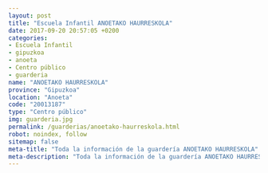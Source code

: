 ```yaml
---
layout: post
title: "Escuela Infantil ANOETAKO HAURRESKOLA"
date: 2017-09-20 20:57:05 +0200
categories:
- Escuela Infantil
- gipuzkoa
- anoeta
- Centro público
- guarderia
name: "ANOETAKO HAURRESKOLA"
province: "Gipuzkoa"
location: "Anoeta"
code: "20013187"
type: "Centro público"
img: guarderia.jpg
permalink: /guarderias/anoetako-haurreskola.html
robot: noindex, follow
sitemap: false
meta-title: "Toda la información de la guardería ANOETAKO HAURRESKOLA"
meta-description: "Toda la información de la guardería ANOETAKO HAURRESKOLA"
---
```

